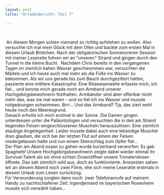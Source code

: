 ```yaml
---
layout: post
title: "Urlaubsbericht: Teil 7"

---
```


 

 An diesem Morgen schien niemand so richtig aufstehen zu wollen. Also versuchte ich mal mein Glück mit dem Ofen und backte zum ersten Mal in diesem Urlaub Brötchen. Nach der obligatorischen Sonnencreme-Session mit meiner Leseratte fuhren wir an "unseren" Strand und gingen durch den Tunnel in die kleine Bucht.  Nachdem Chris bereits in den vergangenen Tagen im ziemlich kalten Wasser geschwommen war, versuchten die Mädels und ich heute auch mal mehr als die Füße ins Wasser zu bekommen. Als wir uns gerade bis zum Bauch durchgezittert hatten, passierte eine mittlere Katastrophe: Eine Riiieeesenwelle erfasste mich, ich fiel... und konnte mich gerade noch am Armband unserer Hochgebirgsbewohnerin festhalten. Armbänder sind aber offenbar nicht mehr das, was sie mal waren - und so fiel ich ins Wasser und musste notgedrungen schwimmen. Brrr... Und das Armband? Tja, das ziert wohl heute noch den Meeresgrund.  
Danach erholte ich mich erstmal in der Sonne. Die Damen gingen unterdessen unter die Paläontologen und versuchten die in den am Strand liegenden Felsen eingeschlossenen Muscheln herauszulösen. Eine ziemlich staubige Angelegenheit. Leider musste dabei auch eine lebendige Muschel dran glauben, die sich bei der letzten Flut auf einem der Felsen niedergelassen hatte und nun einem Steinschlag zum Opfer fiel...  
Der Plan am Abend essen zu gehen wurde kurzerhand verworfen: Es gab Spaghetti! Unsere Hochgebirgsbewohnerin zeigte dabei wieder einmal ihr Survival-Talent als sie ohne echten Dosenöffner unsere Tomatendosen öffnete. Das sah ziemlich wild aus, doch es funktionierte. Ansonsten sahen wir an diesem Abend noch zwei Filme, ehe sich meine Leseratte erstmals in diesem Urlaub zum Lesen zurückzog.  
Für Verwunderung sorgten dann noch  zwei Telefonanrufe auf meinem Handy zu nachtschlafener Zeit. Irgendjemand im bayerischen Rosenheim musste sich verwählt haben...
